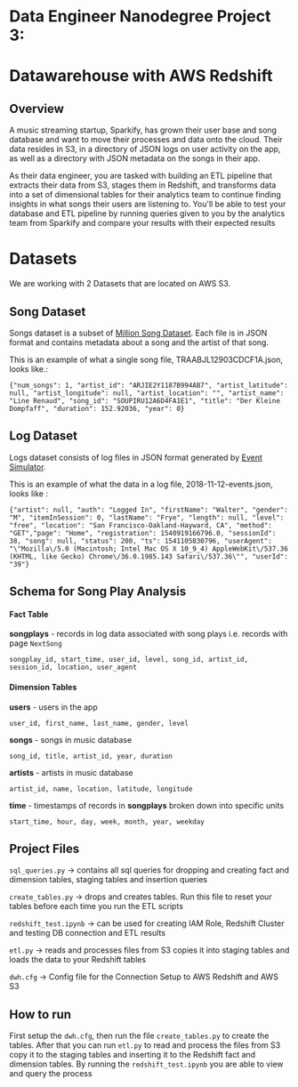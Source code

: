 # **Data Engineer Nanodegree Project 3:**
# **Datawarehouse with AWS Redshift**

## **Overview**
A music streaming startup, Sparkify, has grown their user base and song database and want to move their processes and data onto the cloud. Their data resides in S3, in a directory of JSON logs on user activity on the app, as well as a directory with JSON metadata on the songs in their app.

As their data engineer, you are tasked with building an ETL pipeline that extracts their data from S3, stages them in Redshift, and transforms data into a set of dimensional tables for their analytics team to continue finding insights in what songs their users are listening to. You'll be able to test your database and ETL pipeline by running queries given to you by the analytics team from Sparkify and compare your results with their expected results

# **Datasets**

We are working with 2 Datasets that are located on AWS S3.

## **Song Dataset**
Songs dataset is a subset of [Million Song Dataset](http://millionsongdataset.com/).
Each file is in JSON format and contains metadata about a song and the artist of that song.

This is an example of what a single song file, TRAABJL12903CDCF1A.json, looks like.:
```
{"num_songs": 1, "artist_id": "ARJIE2Y1187B994AB7", "artist_latitude": null, "artist_longitude": null, "artist_location": "", "artist_name": "Line Renaud", "song_id": "SOUPIRU12A6D4FA1E1", "title": "Der Kleine Dompfaff", "duration": 152.92036, "year": 0}
```

## **Log Dataset**
Logs dataset consists of log files in JSON format generated by [Event Simulator](https://github.com/Interana/eventsim).

This is an example of what the data in a log file, 2018-11-12-events.json, looks like :
```
{"artist": null, "auth": "Logged In", "firstName": "Walter", "gender": "M", "itemInSession": 0, "lastName": "Frye", "length": null, "level": "free", "location": "San Francisco-Oakland-Hayward, CA", "method": "GET","page": "Home", "registration": 1540919166796.0, "sessionId": 38, "song": null, "status": 200, "ts": 1541105830796, "userAgent": "\"Mozilla\/5.0 (Macintosh; Intel Mac OS X 10_9_4) AppleWebKit\/537.36 (KHTML, like Gecko) Chrome\/36.0.1985.143 Safari\/537.36\"", "userId": "39"}
```

## Schema for Song Play Analysis

#### Fact Table 
**songplays** - records in log data associated with song plays i.e. records with page `NextSong`

```
songplay_id, start_time, user_id, level, song_id, artist_id, session_id, location, user_agent
```

#### Dimension Tables
**users**  - users in the app
```
user_id, first_name, last_name, gender, level
```
**songs**  - songs in music database
```
song_id, title, artist_id, year, duration
```
**artists**  - artists in music database
```
artist_id, name, location, latitude, longitude
```
**time**  - timestamps of records in  **songplays**  broken down into specific units
```
start_time, hour, day, week, month, year, weekday
```

## Project Files

```sql_queries.py``` -> contains all sql queries for dropping and creating fact and dimension tables, staging tables and insertion queries

```create_tables.py``` -> drops and creates tables. Run this file to reset your tables before each time you run the ETL scripts

```redshift_test.ipynb``` -> can be used for creating IAM Role, Redshift Cluster and testing DB connection and ETL results

```etl.py``` -> reads and processes files from S3 copies it into staging tables and loads the data to your Redshift tables

```dwh.cfg``` -> Config file for the Connection Setup to AWS Redshift and AWS S3
## How to run

First setup the ```dwh.cfg```, then run the file ```create_tables.py``` to create the tables. After that you can run ```etl.py``` to read and process the files from S3 copy it to the staging tables and inserting it to the Redshift fact and dimension tables.
By running the ```redshift_test.ipynb``` you are able to view and query the process